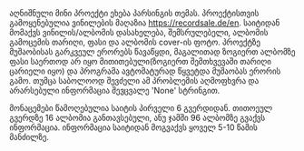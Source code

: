 აღნიშნული მინი პროექტი ეხება პარსინგის თემას. პროექტისთვის გამოყენებულია ვინილების მაღაზია https://recordsale.de/en. საიტიდან მომაქვს ვინილის/ალბომის დასახელება, შემსრულებელი, ალბომის გამოცემის თარიღი, ფასი და ალბომის cover-ის ფოტო. პროექტზე მუშაობისას გარკვეულ ერორებს წავაწყდი, მაგალითად ზოგიერთ ალბომზე ფასი საერთოდ არ იყო მითითებული(ზოგიერთ შემთხვევაში თარიღი ცარიელი იყო) და პროგრამა ავტომატურად წყვეტდა მუშაობას ერორის გამო. თუმცა საბოლოოდ შევძელი ამ პრობლემის აღმოფხვრა და არარსებული ინფორმაცია შევცვალე 'None' სტრინგით.

მონაცემები წამოღებულია საიტის პირველი 6 გვერდიდან. თითოეულ გვერდზე 16 ალბომია განთავსებული, ანუ ჯამში  96  ალბომზე გვაქვს ინფორმაცია. ინფორმაცია საიტიდან მოგვაქვს ყოველ 5-10 წამის მანძილზე.
